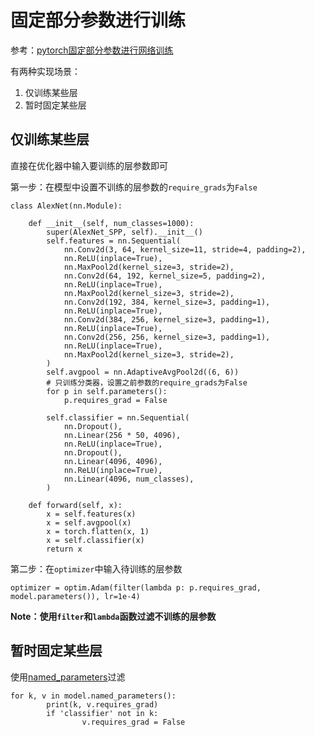 
# 固定部分参数进行训练

参考：[pytorch固定部分参数进行网络训练](https://www.jianshu.com/p/fcafcfb3d887)

有两种实现场景：

1. 仅训练某些层
2. 暂时固定某些层

## 仅训练某些层

直接在优化器中输入要训练的层参数即可

第一步：在模型中设置不训练的层参数的`require_grads`为`False`

```
class AlexNet(nn.Module):

    def __init__(self, num_classes=1000):
        super(AlexNet_SPP, self).__init__()
        self.features = nn.Sequential(
            nn.Conv2d(3, 64, kernel_size=11, stride=4, padding=2),
            nn.ReLU(inplace=True),
            nn.MaxPool2d(kernel_size=3, stride=2),
            nn.Conv2d(64, 192, kernel_size=5, padding=2),
            nn.ReLU(inplace=True),
            nn.MaxPool2d(kernel_size=3, stride=2),
            nn.Conv2d(192, 384, kernel_size=3, padding=1),
            nn.ReLU(inplace=True),
            nn.Conv2d(384, 256, kernel_size=3, padding=1),
            nn.ReLU(inplace=True),
            nn.Conv2d(256, 256, kernel_size=3, padding=1),
            nn.ReLU(inplace=True),
            nn.MaxPool2d(kernel_size=3, stride=2),
        )
        self.avgpool = nn.AdaptiveAvgPool2d((6, 6))
        # 只训练分类器，设置之前参数的require_grads为False
        for p in self.parameters():
            p.requires_grad = False

        self.classifier = nn.Sequential(
            nn.Dropout(),
            nn.Linear(256 * 50, 4096),
            nn.ReLU(inplace=True),
            nn.Dropout(),
            nn.Linear(4096, 4096),
            nn.ReLU(inplace=True),
            nn.Linear(4096, num_classes),
        )

    def forward(self, x):
        x = self.features(x)
        x = self.avgpool(x)
        x = torch.flatten(x, 1)
        x = self.classifier(x)
        return x
```

第二步：在`optimizer`中输入待训练的层参数

```
optimizer = optim.Adam(filter(lambda p: p.requires_grad, model.parameters()), lr=1e-4)
```

**Note：使用`filter`和`lambda`函数过滤不训练的层参数**

## 暂时固定某些层

使用[named_parameters](https://pytorch.org/docs/master/nn.html#torch.nn.Module.named_parameters)过滤

```
for k, v in model.named_parameters():
        print(k, v.requires_grad)
        if 'classifier' not in k:
                v.requires_grad = False
```